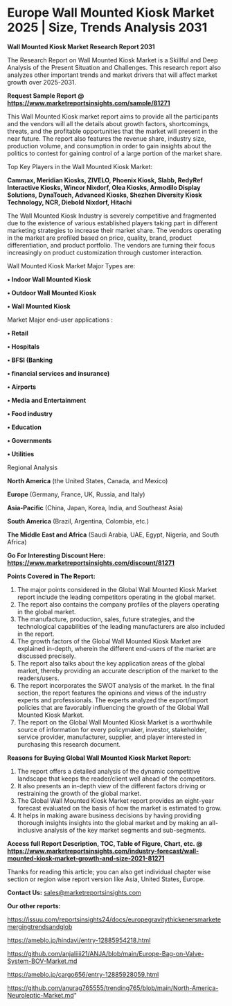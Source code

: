  # Europe Wall Mounted Kiosk Market 2025 | Size, Trends Analysis 2031

<strong>Wall Mounted Kiosk Market Research Report 2031</strong>

The Research Report on Wall Mounted Kiosk Market is a Skillful and Deep Analysis of the Present Situation and Challenges. This research report also analyzes other important trends and market drivers that will affect market growth over 2025-2031.

<strong>Request Sample Report @ <a href=https://www.marketreportsinsights.com/sample/81271>https://www.marketreportsinsights.com/sample/81271</a></strong>

This Wall Mounted Kiosk market report aims to provide all the participants and the vendors will all the details about growth factors, shortcomings, threats, and the profitable opportunities that the market will present in the near future. The report also features the revenue share, industry size, production volume, and consumption in order to gain insights about the politics to contest for gaining control of a large portion of the market share.

Top Key Players in the Wall Mounted Kiosk Market:

<strong>Cammax, Meridian Kiosks, ZIVELO, Phoenix Kiosk, Slabb, RedyRef Interactive Kiosks, Wincor Nixdorf, Olea Kiosks, Armodilo Display Solutions, DynaTouch, Advanced Kiosks, Shezhen Diversity Kiosk Technology, NCR, Diebold Nixdorf, Hitachi</strong>

The Wall Mounted Kiosk Industry is severely competitive and fragmented due to the existence of various established players taking part in different marketing strategies to increase their market share. The vendors operating in the market are profiled based on price, quality, brand, product differentiation, and product portfolio. The vendors are turning their focus increasingly on product customization through customer interaction.

Wall Mounted Kiosk Market Major Types are:

<strong>• Indoor Wall Mounted Kiosk

• Outdoor Wall Mounted Kiosk

• Wall Mounted Kiosk</strong>

Market Major end-user applications :

<strong>• Retail

• Hospitals

• BFSI (Banking

• financial services and insurance)

• Airports

• Media and Entertainment

• Food industry

• Education

• Governments

• Utilities</strong>

Regional Analysis

</u><strong><b>North America</b></strong> (the United States, Canada, and Mexico)

<strong><b>Europe </b></strong>(Germany, France, UK, Russia, and Italy)

<strong><b>Asia-Pacific</b></strong> (China, Japan, Korea, India, and Southeast Asia)

<strong><b>South America</b></strong> (Brazil, Argentina, Colombia, etc.)

<strong><b>The Middle East and Africa</b></strong> (Saudi Arabia, UAE, Egypt, Nigeria, and South Africa)

<strong>Go For Interesting Discount Here: <a href=https://www.marketreportsinsights.com/discount/81271>https://www.marketreportsinsights.com/discount/81271</a></strong>

<strong>Points Covered in The Report:</strong>
<ol>
  <li>The major points considered in the Global Wall Mounted Kiosk Market report include the leading competitors operating in the global market.</li>
  <li>The report also contains the company profiles of the players operating in the global market.</li>
  <li>The manufacture, production, sales, future strategies, and the technological capabilities of the leading manufacturers are also included in the report.</li>
  <li>The growth factors of the Global Wall Mounted Kiosk Market are explained in-depth, wherein the different end-users of the market are discussed precisely.</li>
  <li>The report also talks about the key application areas of the global market, thereby providing an accurate description of the market to the readers/users.</li>
  <li>The report incorporates the SWOT analysis of the market. In the final section, the report features the opinions and views of the industry experts and professionals. The experts analyzed the export/import policies that are favorably influencing the growth of the Global Wall Mounted Kiosk Market.</li>
  <li>The report on the Global Wall Mounted Kiosk Market is a worthwhile source of information for every policymaker, investor, stakeholder, service provider, manufacturer, supplier, and player interested in purchasing this research document.</li>
</ol>
<strong>Reasons for Buying Global Wall Mounted Kiosk Market Report:</strong>

<ol>
  <li>The report offers a detailed analysis of the dynamic competitive landscape that keeps the reader/client well ahead of the competitors.</li>
  <li>It also presents an in-depth view of the different factors driving or restraining the growth of the global market.</li>
  <li>The Global Wall Mounted Kiosk Market report provides an eight-year forecast evaluated on the basis of how the market is estimated to grow.</li>
  <li>It helps in making aware business decisions by having providing thorough insights insights into the global market and by making an all-inclusive analysis of the key market segments and sub-segments.</li>
</ol>
<strong>Access full Report Description, TOC, Table of Figure, Chart, etc. @ <a href=https://www.marketreportsinsights.com/industry-forecast/wall-mounted-kiosk-market-growth-and-size-2021-81271>https://www.marketreportsinsights.com/industry-forecast/wall-mounted-kiosk-market-growth-and-size-2021-81271</a></strong>


Thanks for reading this article; you can also get individual chapter wise section or region wise report version like Asia, United States, Europe.

<strong>Contact Us:</strong>
sales@marketreportsinsights.com

<strong>Our other reports:</strong>

<a href=https://issuu.com/reportsinsights24/docs/europegravitythickenersmarketemergingtrendsandglob>https://issuu.com/reportsinsights24/docs/europegravitythickenersmarketemergingtrendsandglob</a>

<a href=https://ameblo.jp/hindavi/entry-12885954218.html>https://ameblo.jp/hindavi/entry-12885954218.html</a>

<a href=https://github.com/anjaliiii21/ANJA/blob/main/Europe-Bag-on-Valve-System-BOV-Market.md>https://github.com/anjaliiii21/ANJA/blob/main/Europe-Bag-on-Valve-System-BOV-Market.md</a>

<a href=https://ameblo.jp/cargo656/entry-12885928059.html>https://ameblo.jp/cargo656/entry-12885928059.html</a>

<a href=https://github.com/anurag765555/trending765/blob/main/North-America-Neuroleptic-Market.md>https://github.com/anurag765555/trending765/blob/main/North-America-Neuroleptic-Market.md</a>"
